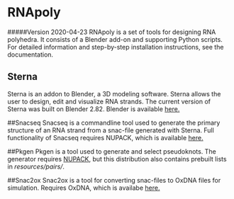 # RNApoly
#####Version 2020-04-23
RNApoly is a set of tools for designing RNA polyhedra. It consists of a Blender add-on and supporting Python scripts. For detailed information and step-by-step installation instructions, see the documentation.

## Sterna
Sterna is an addon to Blender, a 3D modeling software. Sterna allows the user to design, edit and visualize RNA strands. The current version of Sterna was built on Blender 2.82. Blender is available [here.](https://www.blender.org/download/)

##Snacseq
Snacseq is a commandline tool used to generate the primary structure of an RNA strand from a snac-file generated with Sterna. Full functionality of Snacseq requires NUPACK, which is available [here.](http://nupack.org/downloads)

##Pkgen
Pkgen is a tool used to generate and select pseudoknots. The generator requires [NUPACK](http://nupack.org/downloads), but this distribution also contains prebuilt lists in *resources/pairs/*.

##Snac2ox
Snac2ox is a tool for converting snac-files to OxDNA files for simulation. Requires OxDNA, which is availabe [here.](https://dna.physics.ox.ac.uk/index.php/Download_and_Installation)

